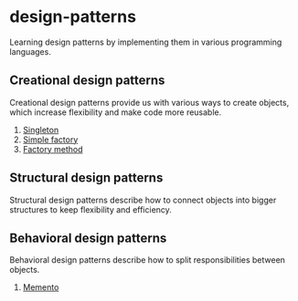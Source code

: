 # design-patterns

Learning design patterns by implementing them in various programming languages.

## Creational design patterns
Creational design patterns provide us with various ways to create objects, which increase flexibility and make code more reusable.

1. [Singleton](creational/singleton)
2. [Simple factory](creational/simple-factory)
3. [Factory method](creational/factory-method)

## Structural design patterns
Structural design patterns describe how to connect objects into bigger structures to keep flexibility and efficiency.

## Behavioral design patterns
Behavioral design patterns describe how to split responsibilities between objects.

1. [Memento](behavioral/memento)
